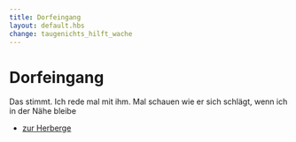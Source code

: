 ```yaml
---
title: Dorfeingang
layout: default.hbs
change: taugenichts_hilft_wache
---
```


# Dorfeingang

Das stimmt. Ich rede mal mit ihm.
Mal schauen wie er sich schlägt, wenn ich in der Nähe bleibe

* [zur Herberge](herberge/index)

